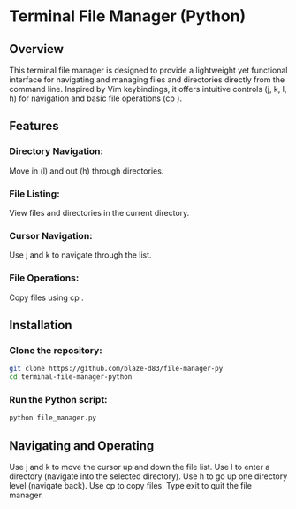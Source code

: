 # Terminal File Manager (Python)

## Overview
This terminal file manager is designed to provide a lightweight yet functional interface for navigating and managing files and directories directly from the command line. Inspired by Vim keybindings, it offers intuitive controls (j, k, l, h) for navigation and basic file operations (cp <source> <destination>).

## Features

### Directory Navigation:
Move in (l) and out (h) through directories.

### File Listing:
View files and directories in the current directory.

### Cursor Navigation:
Use j and k to navigate through the list.

### File Operations:
Copy files using cp <source> <destination>.


## Installation

### Clone the repository:

```bash
git clone https://github.com/blaze-d83/file-manager-py
cd terminal-file-manager-python
```

### Run the Python script:

```bash
python file_manager.py
```

## Navigating and Operating

Use j and k to move the cursor up and down the file list.
Use l to enter a directory (navigate into the selected directory).
Use h to go up one directory level (navigate back).
Use cp <source> <destination> to copy files.
Type exit to quit the file manager.
